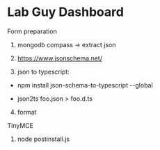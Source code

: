 # Lab Guy Dashboard

Form preparation

1. mongodb compass -> extract json

2. https://www.jsonschema.net/

3. json to typescript:

- npm install json-schema-to-typescript --global

- json2ts foo.json > foo.d.ts

4. format

TinyMCE

1. node postinstall.js

